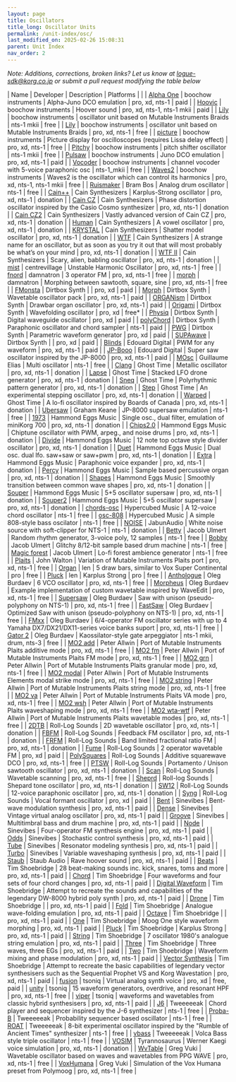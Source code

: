 ```yaml
---
layout: page
title: Oscillators
title_long: Oscillator Units
permalink: /unit-index/osc/
last_modified_on: 2025-02-26 15:08:31
parent: Unit Index
nav_order: 2
---
```


_Note: Additions, corrections, broken links? Let us know at logue-sdk@korg.co.jp or submit a pull request modifying the table below_

| Name | Developer | Description | Platforms | |
| [Alpha One](https://blog.boochow.com/logue/alpha1) | boochow instruments | Alpha-Juno DCO emulation | pro, xd, nts-1 | paid |
| [Hoovic](https://blog.boochow.com/logue/hoovic) | boochow instruments | Hoover sound | pro, xd, nts-1, nts-1 mkii | paid |
| [Lily](https://blog.boochow.com/logue/lily) | boochow instruments | oscillator unit based on Mutable Instruments Braids | nts-1 mkii | free |
| [Lily](https://blog.boochow.com/logue/lily-logue) | boochow instruments | oscillator unit based on Mutable Instruments Braids | pro, xd, nts-1 | free |
| [picture](https://github.com/boochow/picture) | boochow instruments | Picture display for oscilloscopes (requires Lissa delay effect) | pro, xd, nts-1 | free |
| [Pitchy](https://blog.boochow.com/logue/pitchy) | boochow instruments | pitch shifter oscillator | nts-1 mkii | free |
| [Pulsaw](https://blog.boochow.com/logue/pulsaw) | boochow instruments | Juno DCO emulation | pro, xd, nts-1 | paid |
| [Vocoder](https://blog.boochow.com/logue/vocoder_nts1) | boochow instruments | channel vocoder with 5-voice paraphonic osc | nts-1_mkii | free |
| [Waves2](https://github.com/boochow/Waves2) | boochow instruments | Waves2 is the oscillator which can control its harmonics | pro, xd, nts-1, nts-1 mkii | free |
| [Ruismaker](https://ruismaker.com/korg/) | Bram Bos | Analog drum oscillator | nts-1 | free |
| [Cain++](https://cain-synthesizer.com/cain) | Cain Synthesizers | Karplus-Strong oscillator | pro, xd, nts-1 | donation |
| [Cain CZ](https://cain-synthesizer.com/cain-cz-2) | Cain Synthesizers | Phase distortion oscillator inspired by the Casio Cosmo synthesizer | pro, xd, nts-1 | donation |
| [Cain CZ2](https://cain-synthesizer.com/cain-cz2) | Cain Synthesizers | Vastly advanced version of Cain CZ | pro, xd, nts-1 | donation |
| [Human](https://cain-synthesizer.com/human) | Cain Synthesizers | A vowel oscillator | pro, xd, nts-1 | donation |
| [KRYSTAL](https://cain-synthesizer.com/krystal) | Cain Synthesizers | Shatter model oscillator | pro, xd, nts-1 | donation |
| [WTF](https://cain-synthesizer.com/wtf) | Cain Synthesizers | A strange name for an oscillator, but as soon as you try it out that will most probably be what’s on your mind | pro, xd, nts-1 | donation |
| [WTF II](https://cain-synthesizer.com/wtf-II) | Cain Synthesizers | Scary, alien, babling oscillator | pro, xd, nts-1 | donation |
| [mist](https://github.com/centrevillage/cv_logue/tree/master/osc/mist) | centrevillage | Unstable Harmonic Oscillator | pro, xd, nts-1 | free |
| [fnord](https://github.com/damnatron/logue-sdk/tree/master/platform/prologue/contrib/prlgunit) | damnatron | 3 operator FM | pro, xd, nts-1 | free |
| [morph](https://github.com/damnatron/logue-sdk/tree/master/platform/prologue/contrib/prlgunit) | damnatron | Morphing between sawtooth, square, sine | pro, xd, nts-1 | free |
| [FMonsta](https://www.dirtboxsynth.com/sd_product/fmonsta-bundle/) | Dirtbox Synth | | pro, xd | paid |
| [Morph](https://www.dirtboxsynth.com/sd_product/morph/) | Dirtbox Synth | Wavetable oscillator pack | pro, xd, nts-1 | paid |
| [ORGANism](https://www.dirtboxsynth.com/sd_product/organism/) | Dirtbox Synth | Drawbar organ oscillator | pro, xd, nts-1 | paid |
| [Origami](https://www.dirtboxsynth.com/sd_product/origami/) | Dirtbox Synth | Wavefolding oscillator | pro, xd | free\* |
| [Physiq](https://www.dirtboxsynth.com/sd_product/physiq/) | Dirtbox Synth | Digital waveguide oscillator | pro, xd | paid |
| [polyChord](https://www.dirtboxsynth.com/sd_product/polychord/) | Dirtbox Synth | Paraphonic oscillator and chord sampler | nts-1 | paid |
| [PWG](https://www.dirtboxsynth.com/sd_product/pwg-parametric-waveform-generator/) | Dirtbox Synth | Parametric waveform generator | pro, xd | paid |
| [SUPAwave](https://www.dirtboxsynth.com/sd_product/supawave/) | Dirtbox Synth | | pro, xd | paid |
| [Blinds](https://edouard.digital/blinds/) | Edouard Digital | PWM for any waveform | pro, xd, nts-1 | paid |
| [JP-Booo](https://edouard.digital/jp-booo/) | Edouard Digital | Super saw oscillator inspired by the JP-8000 | pro, xd, nts-1 | paid |
| [MOsc](https://github.com/GuillaumeElias/Nutekt-MOSC) | Guillaume Elias | Multi oscillator | nts-1 | free |
| [Clang](https://ghosttime.itch.io/ghost-time-custom-oscillators-for-the-logue-family/devlog/303932/clang-a-metallic-oscillator) | Ghost Time | Metallic oscillator | pro, xd, nts-1 | donation |
| [Lapse](https://ghosttime.itch.io/ghost-time-custom-oscillators-for-the-logue-family/devlog/193527/lapse-stacked-lfo-drone-generator) | Ghost Time | Stacked LFO drone generator | pro, xd, nts-1 | donation |
| [Sneq](https://ghosttime.itch.io/ghost-time-custom-oscillators-for-the-logue-family/devlog/193466/sneq-polyrhythm-pattern-generator) | Ghost Time | Polyrhythmic pattern generator | pro, xd, nts-1 | donation |
| [Step](https://ghosttime.itch.io/ghost-time-custom-oscillators-for-the-logue-family/devlog/193526/step-per-key-arpeggiator) | Ghost Time | An experimental stepping oscillator | pro, xd, nts-1 | donation |
| [Warped](https://ghosttime.itch.io/ghost-time-custom-oscillators-for-the-logue-family/devlog/193525/warped-boc-inspired-lo-fi-oscillator) | Ghost Time | A lo-fi oscillator inspired by Boards of Canada | pro, xd, nts-1 | donation |
| [Ubersaw](https://github.com/GrahamJamesKeane/UberSaw) | Graham Keane | JP-8000 supersaw emulation | nts-1 | free | 
| [1973](http://hammondeggsmusic.ca/logueplugins/1973.html) | Hammond Eggs Music | Single osc., dual filter, emulation of miniKorg 700 | pro, xd, nts-1 | donation |
| [Chips2.0](http://hammondeggsmusic.ca/logueplugins/chips2.html) | Hammond Eggs Music | Chiptune oscillator with PWM, arpeg., and noise drums | pro, xd, nts-1 | donation |
| [Divide](http://hammondeggsmusic.ca/logueplugins/divide.html) | Hammond Eggs Music | 12 note top octave style divider oscillator | pro, xd, nts-1 | donation |
| [Duet](http://hammondeggsmusic.ca/logueplugins/duet.html) | Hammond Eggs Music | Dual osc. dual lfo. saw+saw or saw+pwm | pro, xd, nts-1 | donation |
| [Extra](http://hammondeggsmusic.ca/logueplugins/extra.html) | Hammond Eggs Music | Paraphonic voice expander | pro, xd, nts-1 | donation |
| [Percy](http://hammondeggsmusic.ca/logueplugins/percy.html) | Hammond Eggs Music | Sample based percussive organ | pro, xd, nts-1 | donation |
| [Shapes](http://hammondeggsmusic.ca/logueplugins/shapes.html) | Hammond Eggs Music | Smoothly transition between common wave shapes | pro, xd, nts-1 | donation |
| [Souper](http://hammondeggsmusic.ca/logueplugins/souper.html) | Hammond Eggs Music | 5+5 oscillator supersaw | pro, xd, nts-1 | donation |
| [Souper2](http://hammondeggsmusic.ca/logueplugins/souper2.html) | Hammond Eggs Music | 5+5 oscillator supersaw | pro, xd, nts-1 | donation |
| [chords-osc](http://github.com/hypercubed-music/nts-1) | Hypercubed Music | A 12-voice chord oscillator | nts-1 | free |
| [osc-808](http://github.com/hypercubed-music/nts-1) | Hypercubed Music | A simple 808-style bass oscilator | nts-1 | free |
| [NOISE](https://www.jabunaudio.com/news/introducing-noise-a-custom-white-noise-user-oscillator-for-the-korg-nutekt-nts-1-digital-synth-kit-free-download-or-donation) | JabunAudio | White noise source with soft-clipper for NTS-1 | nts-1 | donation |
| [Betty](https://github.com/ulmert/betty) | Jacob Ulmert | Random rhythm generator, 3-voice poly, 12 samples | nts-1 | free |
| [Bobby](https://github.com/ulmert/bobby) | Jacob Ulmert | Glitchy 8/12-bit sample based drum machine | nts-1 | free |
| [Magic forest](https://github.com/ulmert/magicforest) | Jacob Ulmert | Lo-fi forest ambience generator | nts-1 | free |
| [Plaits](https://github.com/john-k-walton/Prologue-Oscillators) | John Walton | Variation of Mutable Instruments Plaits port | pro, xd, nts-1 | free |
| [Organ](https://github.com/len/korg-prologue/tree/master/src/organ) | len | 5 draw bars, similar to Vox Super Continental | pro | free |
| [Pluck](https://github.com/len/korg-prologue/tree/master/src/pluck) | len | Karplus Strong | pro | free |
| [Anthologue](https://github.com/dukesrg/logue-osc) | Oleg Burdaev | 6 VCO oscillator | pro, xd, nts-1 | free |
| [Morpheus](https://github.com/dukesrg/logue-osc) | Oleg Burdaev | Example implementation of custom wavetable inspired by WaveEdit | pro, xd, nts-1 | free |
| [Supersaw](https://github.com/dukesrg/logue-osc) | Oleg Burdaev | Saw with unison (pseudo-polyphony on NTS-1) | pro, xd, nts-1 | free |
| [FastSaw](https://github.com/dukesrg/logue-osc) | Oleg Burdaev | Optimized Saw with unison (pseudo-polyphony on NTS-1) | pro, xd, nts-1 | free |
| [FMxx](https://github.com/dukesrg/logue-osc) | Oleg Burdaev | 6/4-operator FM oscillator series with up to 4 Yamaha DX7/DX21/DX11-series voice banks suport | pro, xd, nts-1 | free |
| [Gator 2](https://github.com/dukesrg/logue-sdk/releases) | Oleg Burdaev | Kaossilator-style gate arpeggiator | nts-1 mkii, drum, nts-3 | free |
| [MO2 add](https://github.com/peterall/eurorack-prologue/releases) | Peter Allwin | Port of Mutable Instruments Plaits additive mode | pro, xd, nts-1 | free |
| [MO2 fm](https://github.com/peterall/eurorack-prologue/releases) | Peter Allwin | Port of Mutable Instruments Plaits FM mode | pro, xd, nts-1 | free |
| [MO2 grn](https://github.com/peterall/eurorack-prologue/releases) | Peter Allwin | Port of Mutable Instruments Plaits granular mode | pro, xd, nts-1 | free |
| [MO2 modal](https://github.com/peterall/eurorack-prologue/releases) | Peter Allwin | Port of Mutable Instruments Elements modal strike mode | pro, xd, nts-1 | free |
| [MO2 string](https://github.com/peterall/eurorack-prologue/releases) | Peter Allwin | Port of Mutable Instruments Plaits string mode | pro, xd, nts-1 | free |
| [MO2 va](https://github.com/peterall/eurorack-prologue/releases) | Peter Allwin | Port of Mutable Instruments Plaits VA mode | pro, xd, nts-1 | free |
| [MO2 wsh](https://github.com/peterall/eurorack-prologue/releases) | Peter Allwin | Port of Mutable Instruments Plaits waveshaping mode | pro, xd, nts-1 | free |
| [MO2 wta-wtf](https://github.com/peterall/eurorack-prologue/releases) | Peter Allwin | Port of Mutable Instruments Plaits wavetable modes | pro, xd, nts-1 | free |
| [2DTB](https://gum.co/rolllog_nts1_pack) | Roll-Log Sounds | 2D wavetable oscillator | pro, xd, nts-1 | donation |
| [FBFM](https://gum.co/rolllog_nts1_pack) | Roll-Log Sounds | Feedback FM oscillator | pro, xd, nts-1 | donation |
| [FRFM](https://gum.co/rolllog_nts1_pack) | Roll-Log Sounds | Band limited fractional ratio FM | pro, xd, nts-1 | donation |
| [Fume](https://rolllogsounds.gumroad.com/) | Roll-Log Sounds | 2 operator wavetable FM | pro, xd | paid |
| [PolySquares](https://rolllogsounds.com) | Roll-Log Sounds | Additive squarewave DCO | pro, xd, nts-1 | free |
| [PTSW](https://gum.co/rolllog_nts1_pack) | Roll-Log Sounds | Portamento / Unison sawtooth oscillator | pro, xd, nts-1 | donation |
| [Scan](https://rolllogsounds.com) | Roll-Log Sounds | Wavetable scanning | pro, xd, nts-1 | free |
| [Sheprd](https://gum.co/rolllog_free_pack) | Roll-log Sounds | Shepard tone oscillator | pro, xd, nts-1 | donation |
| [SW12](https://gum.co/rolllog_nts1_pack) | Roll-Log Sounds | 12-voice paraphonic oscillator | pro, xd, nts-1 | donation |
| [Syng](https://rolllogsounds.gumroad.com/) | Roll-Log Sounds | Vocal formant oscillator | pro, xd | paid |
| [Bent](https://www.sinevibes.com/korgbent/) | Sinevibes | Bent-wave modulation synthesis | pro, xd, nts-1 | paid |
| [Dense](https://www.sinevibes.com/korgdense/) | Sinevibes | Vintage virtual analog oscillator | pro, xd, nts-1 | paid |
| [Groove](https://www.sinevibes.com/korggroove/) | Sinevibes | Multitimbral bass and drum machine | pro, xd, nts-1 | paid |
| [Node](https://www.sinevibes.com/korgnode/) | Sinevibes | Four-operator FM synthesis engine | pro, xd, nts-1 | paid |
| [Odds](https://www.sinevibes.com/korgodds/) | Sinevibes | Stochastic control synthesis | pro, xd, nts-1 | paid |
| [Tube](https://www.sinevibes.com/korgtube/) | Sinevibes | Resonator modeling synthesis | pro, xd, nts-1 | paid |
| [Turbo](https://www.sinevibes.com/korgturbo/) | Sinevibes | Variable waveshaping synthesis | pro, xd, nts-1 | paid |
| [Staub](https://www.staub-audio.com/products/staub/) | Staub Audio | Rave hoover sound | pro, xd, nts-1 | paid |
| [Beats](https://www.soundmangling.com/2020/05/14/beats-user-oscillator/) | Tim Shoebridge | 28 beat-making sounds inc. kick, snares, toms and more | pro, xd, nts-1 | paid |
| [Chord](https://www.soundmangling.com/2020/05/14/chord-user-oscillator/) | Tim Shoebridge | Four waveforms and four sets of four chord changes | pro, xd, nts-1 | paid |
| [Digital Waveform](https://www.soundmangling.com/2020/09/15/digital-waveform-user-oscillator/) | Tim Shoebridge | Attempt to recreate the sounds and capabilities of the legendary DW-8000 hybrid poly synth | pro, xd, nts-1 | paid |
| [Drone](https://www.soundmangling.com/2020/05/14/drone-user-oscillator/) | Tim Shoebridge | | pro, xd, nts-1 | paid |
| [Fold](https://www.soundmangling.com/2020/05/14/fold-user-oscillator/) | Tim Shoebridge | Analogue wave-folding emulation | pro, xd, nts-1 | paid |
| [Octave](https://www.soundmangling.com/2020/05/14/octave-user-oscillator/) | Tim Shoebridge | | pro, xd, nts-1 | paid |
| [One](https://www.soundmangling.com/2020/05/14/one-user-oscillator/) | Tim Shoebridge | Moog One style waveform morphing | pro, xd, nts-1 | paid |
| [Pluck](https://www.soundmangling.com/2020/05/14/pluck-v2-user-oscillator/) | Tim Shoebridge | Karplus Strong | pro, xd, nts-1 | paid |
| [String](https://www.soundmangling.com/2020/05/14/string-user-oscillator/) | Tim Shoebridge | 7 oscillator 1980's analogue string emulation | pro, xd, nts-1 | paid |
| [Three](https://www.soundmangling.com/2020/05/14/three-user-oscillator/) | Tim Shoebridge | Three waves, three EGs | pro, xd, nts-1 | paid |
| [Two](https://www.soundmangling.com/2020/05/14/two-user-oscillator/) | Tim Shoebridge | Waveform mixing and phase modulation | pro, xd, nts-1 | paid |
| [Vector Synthesis](https://www.soundmangling.com/2020/10/17/vector-synthesis-user-oscillator/) | Tim Shoebridge | Attempt to recreate the basic capabilities of legendary vector synthesisers such as the Sequential Prophet VS and Korg Wavestation | pro, xd, nts-1 | paid |
| [fusion](https://tsoniq.com/software/korg/fusion/) | tsoniq | Virtual analog synth voice | pro, xd | free, paid |
| [unity](https://tsoniq.com/software/korg/unity/) | tsoniq | 15 waveform generators, overdrive, and resonant HPF | pro, xd, nts-1 | free |
| [viper](https://tsoniq.com/software/korg/viper/) | tsoniq | waveforms and wavetables from classic hybrid synthesisers | pro, xd, nts-1 | paid |
| [J6](https://github.com/tweeeeeak/nts) | Tweeeeeak | Chord player and sequencer inspired by the J-6 synthesizer | nts-1 | free |
| [Proba-B](https://github.com/tweeeeeak/nts) | Tweeeeeak | Probability sequencer based oscillator | nts-1 | free |
| [ROAT](https://github.com/tweeeeeak/nts) | Tweeeeeak | 8-bit experimental oscillator inspired by the "Rumble of Ancient Times" synthesizer | nts-1 | free |
| [vbass](https://github.com/tweeeeeak/nts) | Tweeeeeak | Volca Bass style triple oscillator | nts-1 | free |
| [VOSIM](https://tyrannosaurus.ru/posts/2020-03-10-logue-vosim.html) | Tyrannosaurus | Werner Kaegi voice simulation | pro, xd, nts-1 | donation |
| [WvTable](https://github.com/vuki/WvTable-logue/) | Greg Vuki | Wavetable oscillator based on waves and wavetables from PPG WAVE | pro, xd, nts-1 | free |
| [VoxHumana](https://github.com/vuki/VoxHumana-Minilogue-xd/) | Greg Vuki | Simulation of the Vox Humana preset from Polymoog | pro, xd, nts-1 | free |

